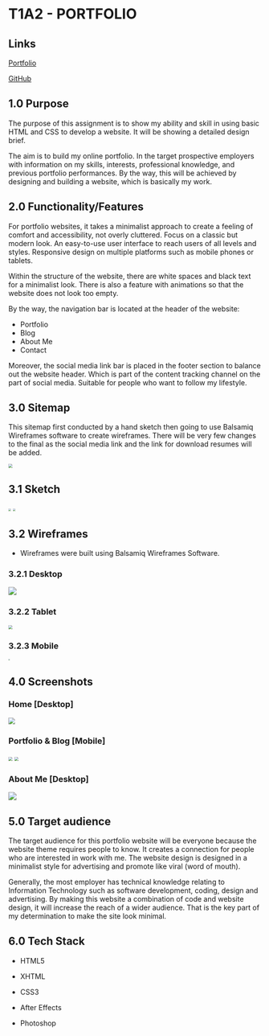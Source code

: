 # T1A2 - PORTFOLIO

## Links

[Portfolio](https://anonportfolio.netlify.app/)

[GitHub](https://github.com/anonaeka/T1A2)

## 1.0	Purpose

The purpose of this assignment is to show my ability and skill in using basic HTML and CSS to develop a website. It will be showing a detailed design brief.

The aim is to build my online portfolio. In the target prospective employers with information on my skills, interests, professional knowledge, and previous portfolio performances. By the way, this will be achieved by designing and building a website, which is basically my work.

## 2.0	Functionality/Features

For portfolio websites, it takes a minimalist approach to create a feeling of comfort and accessibility, not overly cluttered. Focus on a classic but modern look. An easy-to-use user interface to reach users of all levels and styles. Responsive design on multiple platforms such as mobile phones or tablets.

Within the structure of the website, there are white spaces and black text for a minimalist look. There is also a feature with animations so that the website does not look too empty. 

By the way, the navigation bar is located at the header of the website:

- Portfolio
- Blog
- About Me
- Contact

Moreover, the social media link bar is placed in the footer section to balance out the website header. Which is part of the content tracking channel on the part of social media. Suitable for people who want to follow my lifestyle.

## 3.0 	Sitemap

This sitemap first conducted by a hand sketch then going to use Balsamiq Wireframes software to create wireframes. There will be very few changes to the final as the social media link and the link for download resumes will be added.

<img src="docs/Site Map.png" style="zoom:50%;" />

## 3.1 Sketch

<img src="docs/draft1.jpg" style="zoom:30%;" />

<img src="docs/draft2.jpg" style="zoom:30%;" />

## 3.2 Wireframes

- Wireframes were built using Balsamiq Wireframes Software.

### 3.2.1 Desktop

<img src="docs/Pcgo.png" style="zoom:100%;" />

### 3.2.2 Tablet 

<img src="docs/Tablet.png" style="zoom:50%;" />

### 3.2.3 Mobile

<img src="docs/Mobile.png" style="zoom:20%;" />

## 4.0	Screenshots

### Home [Desktop]

<img src="docs/goodhome.JPG" style="zoom:80%;" />

### Portfolio & Blog [Mobile]

<img src="docs/blogmb.jpg" style="zoom:50%;" />
<img src="docs/portmb.jpg" style="zoom:50%;" />

### About Me [Desktop]
<img src="docs/aboutme.jpg" style="zoom:100%;" />

## 5.0 	Target audience

The target audience for this portfolio website will be everyone because the website theme requires people to know. It creates a connection for people who are interested in work with me. The website design is designed in a minimalist style for advertising and promote like viral (word of mouth). 

Generally, the most employer has technical knowledge relating to Information Technology such as software development, coding, design and advertising. By making this website a combination of code and website design, it will increase the reach of a wider audience. That is the key part of my determination to make the site look minimal.

## 6.0	Tech Stack

- HTML5

- XHTML

- CSS3

- After Effects

- Photoshop
